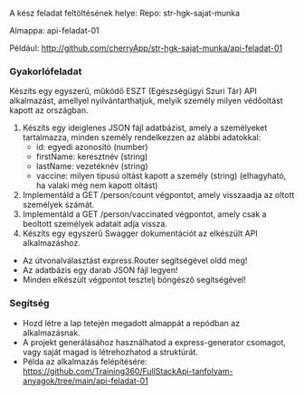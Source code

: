 A kész feladat feltöltésének helye:
Repo: str-hgk-sajat-munka

Almappa: api-feladat-01

Például: http://github.com/cherryApp/str-hgk-sajat-munka/api-feladat-01


### Gyakorlófeladat

Készíts egy egyszerű, működő ESZT (Egészségügyi Szuri Tár) API alkalmazást, amellyel nyilvántarthatjuk, melyik személy milyen védőoltást kapott az országban.

1. Készíts egy ideiglenes JSON fájl adatbázist, amely a személyeket tartalmazza, minden személy rendelkezzen az alábbi adatokkal:
    - id: egyedi azonosító (number)
    - firstName: keresztnév (string)
    - lastName: vezetéknév (string)
    - vaccine: milyen típusú oltást kapott a személy (string) (elhagyható, ha valaki még nem kapott oltást)
2. Implementáld a GET /person/count végpontot, amely visszaadja az oltott személyek számát.
3. Implementáld a GET /person/vaccinated végpontot, amely csak a beoltott személyek adatait adja vissza.
4. Készíts egy egyszerű Swagger dokumentációt az elkészült API alkalmazáshoz.


- Az útvonalválasztást express.Router segítségével oldd meg!
- Az adatbázis egy darab JSON fájl legyen!
- Minden elkészült végpontot tesztelj böngésző segítségével!


### Segítség

- Hozd létre a lap tetején megadott almappát a repódban az alkalmazásnak.
- A projekt generálásához használhatod a express-generator csomagot, vagy saját magad is létrehozhatod a struktúrát.
- Példa az alkalmazás felépítésére: https://github.com/Training360/FullStackApi-tanfolyam-anyagok/tree/main/api-feladat-01
